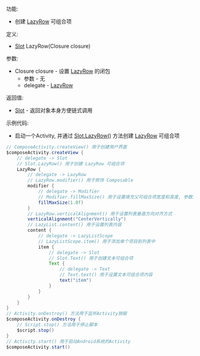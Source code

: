 功能:

+ 创建 [LazyRow](/API/UI/Compose/Widget/LazyRow/README.md) 可组合项

定义:

+ [Slot](/API/UI/Compose/Slot/Slot/README.md) LazyRow(Closure closure)

参数:

+ Closure closure - 设置 [LazyRow](/API/UI/Compose/Widget/LazyRow/README.md) 的闭包
    + 参数 - 无
    + delegate - [LazyRow](/API/UI/Compose/Widget/LazyRow/README.md)

返回值:

+ [Slot](/API/UI/Compose/Slot/Slot/README.md) - 返回对象本身方便链式调用

示例代码:

+ 启动一个Activity, 并通过 [Slot.LazyRow()](/API/UI/Compose/Slot/Slot/README.md?id=LazyRow)
  方法创建 [LazyRow](/API/UI/Compose/Widget/LazyRow/README.md) 可组合项

```groovy
// ComposeActivity.createView() 用于创建用户界面
$composeActivity.createView {
    // delegate -> Slot
    // Slot.LazyRow() 用于创建 LazyRow 可组合项
    LazyRow {
        // delegate -> LazyRow
        // LazyRow.modifier() 用于修饰 Composable
        modifier {
            // delegate -> Modifier
            // Modifier.fillMaxSize() 用于设置填充父可组合项宽度和高度, 参数为填充父可组合项的比例, 取值区间为 0.0f-1.0f
            fillMaxSize(1.0f)
        }
        // LazyRow.verticalAlignment() 用于设置列表垂直方向对齐方式
        verticalAlignment("CenterVertically")
        // LazyList.content() 用于设置列表内容
        content {
            // delegate -> LazyListScope
            // LazyListScope.item() 用于添加单个项目到列表中
            item {
                // delegate -> Slot
                // Slot.Text() 用于创建文本可组合项
                Text {
                    // delegate -> Text
                    // Text.text() 用于设置文本可组合项内容
                    text("item")
                }
            }
        }
    }
}
// Activity.onDestroy() 方法用于监听Activity销毁
$composeActivity.onDestroy {
    // Script.stop() 方法用于停止脚本
    $script.stop()
}
// Activity.start() 用于启动Android系统的Activity
$composeActivity.start()
```